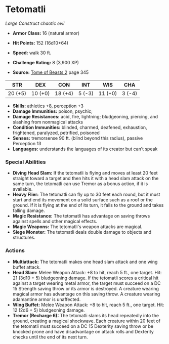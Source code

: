# Tetomatli

*Large* *Construct* *chaotic evil*

- **Armor Class:** 16 (natural armor)
- **Hit Points:** 152 (16d10+64)
- **Speed:** walk 30 ft.

- **Challenge Rating:** 8 (3,900 XP)
- **Source:** [Tome of Beasts 2](https://koboldpress.com/kpstore/product/tome-of-beasts-2-for-5th-edition) page 345

| STR | DEX | CON | INT | WIS | CHA |
| --- | --- | --- | --- | --- | --- |
| 20 (+5) | 10 (+0) | 18 (+4) | 5 (-3) | 11 (+0) | 3 (-4) |

- **Skills:** athletics +8, perception +3
- **Damage Immunities:** poison, psychic;
- **Damage Resistances:** acid, fire, lightning; bludgeoning, piercing, and slashing from nonmagical attacks
- **Condition Immunities:** blinded, charmed, deafened, exhaustion, frightened, paralyzed, petrified, poisoned
- **Senses:** tremorsense 90 ft. (blind beyond this radius), passive Perception 13
- **Languages:** understands the languages of its creator but can’t speak

### Special Abilities

- **Diving Head Slam:** If the tetomatli is flying and moves at least 20 feet straight toward a target and then hits it with a head slam attack on the same turn, the tetomatli can use Tremor as a bonus action, if it is available.
- **Heavy Flier:** The tetomatli can fly up to 30 feet each round, but it must start and end its movement on a solid surface such as a roof or the ground. If it is flying at the end of its turn, it falls to the ground and takes falling damage.
- **Magic Resistance:** The tetomatli has advantage on saving throws against spells and other magical effects.
- **Magic Weapons:** The tetomatli's weapon attacks are magical.
- **Siege Monster:** The tetomatli deals double damage to objects and structures.

### Actions

- **Multiattack:** The tetomatli makes one head slam attack and one wing buffet attack.
- **Head Slam:** Melee Weapon Attack: +8 to hit, reach 5 ft., one target. Hit: 21 (3d10 + 5) bludgeoning damage. If the tetomatli scores a critical hit against a target wearing metal armor, the target must succeed on a DC 15 Strength saving throw or its armor is destroyed. A creature wearing magical armor has advantage on this saving throw. A creature wearing adamantine armor is unaffected.
- **Wing Buffet:** Melee Weapon Attack: +8 to hit, reach 5 ft., one target. Hit: 12 (2d6 + 5) bludgeoning damage.
- **Tremor (Recharge 6):** The tetomatli slams its head repeatedly into the ground, creating a magical shockwave. Each creature within 20 feet of the tetomatli must succeed on a DC 15 Dexterity saving throw or be knocked prone and have disadvantage on attack rolls and Dexterity checks until the end of its next turn.



